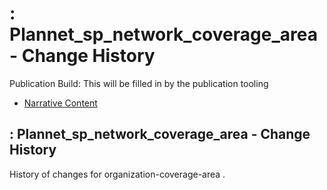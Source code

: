 # : Plannet\_sp\_network\_coverage\_area - Change History

Publication Build: This will be filled in by the publication tooling

* [Narrative Content](SearchParameter-organization-coverage-area.html)

## : Plannet\_sp\_network\_coverage\_area - Change History

History of changes for organization-coverage-area .